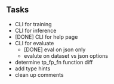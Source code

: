 ## Tasks

- CLI for training
- CLI for inference
- [DONE] CLI for help page
- CLI for evaluate
    - [DONE] eval on json only
    - evalute on dataset vs json options
- determine tp_fp_fn function diff
- add type hints
- clean up comments

